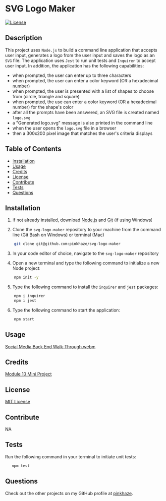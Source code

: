 # SVG Logo Maker

  [![License](https://img.shields.io/badge/License-MIT-orange.svg)](https://choosealicense.com/licenses/mit/)

  ## Description

  This project uses `Node.js` to build a command line application that accepts user input, generates a logo from the user input and saves the logo as an `SVG` file. The application uses `Jest` to run unit tests and `Inquirer` to accept user input. In addition, the application has the following capabilities:


 * when prompted, the user can enter up to three characters
 * when prompted, the user can enter a color keyword (OR a hexadecimal number)
 * when prompted, the user is presented with a list of shapes to choose from (circle, triangle and square)
 * when prompted, the use can enter a color keyword (OR a hexadecimal number) for the shape's color
 * after all the prompts have been answered, an SVG file is created named `logo.svg`
 * a "Generated logo.svg" message is also printed in the command line
 * when the user opens the `logo.svg` file in a browser
 * then a 300x200 pixel image that matches the user's criteria displays

  ## Table of Contents
  - [Installation](#installation)
  - [Usage](#usage)
  - [Credits](#credits)
  - [License](#license)
  - [Contribute](#contribute)
  - [Tests](#tests)
  - [Questions](#questions)
  
  ## Installation

  1. If not already installed, download [Node.js](https://nodejs.org/en/download) and [Git](https://git-scm.com) (if using Windows)
  
  2. Clone the `svg-logo-maker` repository to your machine from the command line (Git Bash on Windows) or terminal (Mac)
  
  ```bash
      git clone git@github.com:pinkhaze/svg-logo-maker
  ```

  3. In your code editor of choice, navigate to the `svg-logo-maker` repository

  4. Open a new terminal and type the following command to initialize a new Node project:

  ```bash
      npm init -y
  ```

  5. Type the following command to install the `inquirer` and `jest` packages:

  ```bash
      npm i inquirer
      npm i jest
  ```

 6. Type the following command to start the application:

  ```bash
      npm start
  ```

  ## Usage

  [Social Media Back End Walk-Through.webm](https://github.com/pinkhaze/social-media-back-end/assets/55771228/991e4c13-8340-4096-845d-a6d79546ff66)

  ## Credits

  [Module 10 Mini Project](https://git.bootcampcontent.com/University-of-Minnesota/UofM-VIRT-FSF-PT-04-2023-U-LOLC-ENTG/-/tree/main/18-NoSQL/01-Activities/28-Stu_Mini-Project)

  ## License

  [MIT License](https://choosealicense.com/licenses/mit/)

  ## Contribute

  NA
  
  ## Tests

  Run the following command in your terminal to initiate unit tests:

   ```bash
      npm test
  ```

  ## Questions

  Check out the other projects on my GitHub profile at [pinkhaze](https://github.com/pinkhaze).
